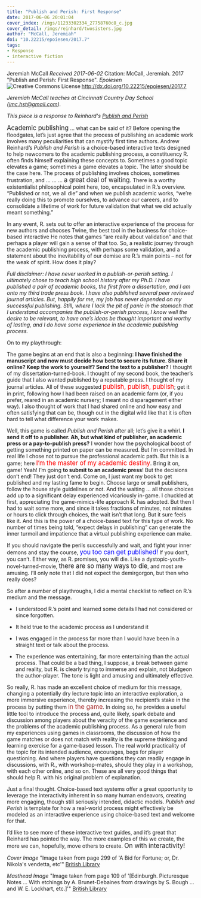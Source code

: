 ```yaml
---
title: "Publish and Perish: First Response"
date: 2017-06-06 20:01:04
cover_index: /imgs/11233302334_27758760c8_c.jpg
cover_detail: /imgs/reinhard/twosisters.jpg
author: "McCall, Jeremiah"
doi: "10.22215/epoiesen/2017.7"
tags:
- Response
- interactive fiction
---
```

Jeremiah McCall
_Received 2017-06-02_
Citation: McCall, Jeremiah. 2017 "Publish and Perish: First Response". _Epoiesen_ http://dx.doi.org/10.22215/epoiesen/2017.7
<a rel="license" href="http://creativecommons.org/licenses/by/4.0/"><img alt="Creative Commons License" style="border-width:0" src="https://i.creativecommons.org/l/by/4.0/80x15.png" align="left" /></a><br />

_Jeremiah McCall teaches at Cincinnati Country Day School (jmc.hst@gmail.com)._

_This piece is a response to Reinhard's [Publish and Perish](/2017/05/04/publish-and-perish/)_


<big>Academic publishing</big> … what can be said of it? Before opening the floodgates, let’s just agree that the process of publishing an academic work involves many peculiarities that can mystify first time authors. Andrew Reinhard’s _Publish and Perish_ is a choice-based interactive texts designed to help newcomers to the academic publishing process, a constituency R. often finds himself explaining these concepts to. Sometimes a good topic elevates a game; sometimes a game elevates a topic. The latter should be the case here. The process of publishing involves choices, sometimes frustration, and … … … <big>a great deal of waiting</big>. There is a worthy existentialist philosophical point here, too, encapsulated in R.’s overview. “Published or not, we all die” and when we publish academic works, “we’re really doing this to promote ourselves, to advance our careers, and to consolidate a lifetime of work for future validation that what we did actually meant something.”

In any event, R. sets out to offer an interactive experience of the process for new authors and chooses Twine, the best tool in the business for choice-based interactive He notes that games “are really about validation” and that perhaps a player will gain a sense of that too. So, a realistic journey through the academic publishing process, with perhaps some validation, and a statement about the inevitability of our demise are R.’s main points – not for the weak of spirit. How does it play?

*Full disclaimer: I have never worked in a publish-or-perish setting. I ultimately chose to teach high school history after my Ph.D. I have published a pair of academic books, the first from a dissertation, and I am onto my third trade press book. I have also published several peer reviewed journal articles. But, happily for me, my job has never depended on my successful publishing. Still, where I lack the pit of panic in the stomach that I understand accompanies the publish-or-perish process, I know well the desire to be relevant, to have one’s ideas be thought important and worthy of lasting, and I do have some experience in the academic publishing process.*

On to my playthrough:

The game begins at an end that is also a beginning: **I have finished the manuscript and now must decide how best to secure its future. Share it online? Keep the work to yourself? Send the text to a publisher?** I thought of my dissertation-turned-book. I thought of my second book, the teacher’s guide that I also wanted published by a reputable press. I thought of my journal articles. All of these suggested <big><font color=red>publish, publish, publish</font></big>; get it in print, following how I had been raised on an academic farm (or, if you prefer, reared in an academic nursery; I meant no disparagement either way). I also thought of work that I had shared online and how easy and often satisfying that can be, though out in the digital wild like that it is often hard to tell what difference your work makes.

Well, this game is called _Publish and Perish_ after all; let’s give it a whirl. **I send it off to a publisher. Ah, but what kind of publisher, an academic press or a pay-to-publish press?** I wonder how the psychological boost of getting something printed on paper can be measured. But I’m committed. In real life I chose not to pursue the professional academic path. But this is a game; here <big><font color=red>I’m the master of my academic destiny</font></big>. Bring it on, game! Yeah! I’m going **to submit to an academic press**! But the decisions don’t end! They just don’t end. Come on, I just want my book to get published and my lasting fame to begin. Choose large or small publishers, follow the house style guidelines or not. And the waiting … all those choices add up to a significant delay experienced vicariously in-game. I chuckled at first, appreciating the game-mimics-life approach R. has adopted. But then I had to wait some more, and since it takes fractions of minutes, not minutes or hours to click through choices, the wait isn’t that long. But it sure feels like it. And this is the power of a choice-based text for this type of work. No number of times being told, “expect delays in publishing” can generate the inner turmoil and impatience that a virtual publishing experience can make.

If you should navigate the perils successfully and wait, and fight your inner demons and stay the course, <big><font color=blue>you too can get published!</font></big> If you don’t, you can’t. Either way, as R. promises, you will die. Like a dystopic-youth-novel-turned-movie, <big>there are so many ways to die</big>, and most are amusing. I’ll only note that I did not expect the demirgorgon, but then who really does?

So after a number of playthroughs, I did a mental checklist to reflect on R.’s medium and the message.

+ I understood R.’s point and learned some details I had not considered or since forgotten.

+ It held true to the academic process as I understand it

+ I was engaged in the process far more than I would have been in a straight text or talk about the process.

+ The experience was entertaining, far more entertaining than the actual process. That could be a bad thing, I suppose, a break between game and reality, but R. is clearly trying to immerse and explain, not bludgeon the author-player. The tone is light and amusing and ultimately effective.

So really, R. has made an excellent choice of medium for this message, changing a potentially dry lecture topic into an interactive exploration, a more immersive experience, thereby increasing the recipient’s stake in the process by putting them <big><font color="brown">in the game</font></big>. In doing so, he provides a useful little tool to introduce the process and, quite likely, spark debate and discussion among players about the veracity of the game experience and the problems of the academic publishing process. As a general rule from my experiences using games in classrooms, the discussion of how the game matches or does not match with reality is the supreme thinking and learning exercise for a game-based lesson. The real world practicality of the topic for its intended audience, encourages, begs for player questioning. And where players have questions they can readily engage in discussions, with R., with workshop-mates, should they play in a workshop, with each other online, and so on. These are all very good things that should help R. with his original problem of explanation.

Just a final thought. Choice-based text systems offer a great opportunity to leverage the interactivity inherent in so many human endeavors, creating more engaging, though still seriously intended, didactic models. _Publish and Perish_ is template for how a real-world process might effectively be modeled as an interactive experience using choice-based text and welcome for that.

I’d like to see more of these interactive text guides, and it’s great that Reinhard has pointed the way. The more examples of this we create, the more we can, hopefully, move others to create. <big>On with interactivity!</big>

_Cover Image_ "Image taken from page 299 of 'A Bid for Fortune; or, Dr. Nikola's vendetta, etc'" [British Library](https://www.flickr.com/photos/britishlibrary/11233302334/)

_Masthead Image_ "Image taken from page 109 of '[Edinburgh. Picturesque Notes ... With etchings by A. Brunet-Debaines from drawings by S. Bough ... and W. E. Lockhart, etc.]'" [British Library](https://www.flickr.com/photos/britishlibrary/11235138213/)

